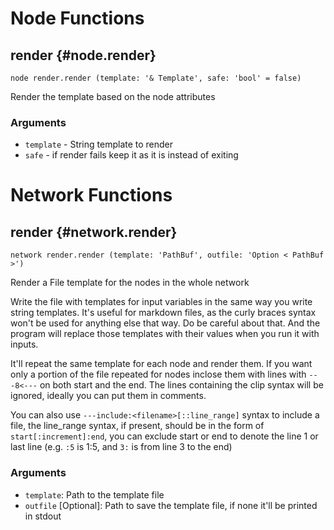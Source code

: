 # Node Functions
## render {#node.render}
```sig
node render.render (template: '& Template', safe: 'bool' = false)
```

Render the template based on the node attributes

### Arguments
- `template` - String template to render
- `safe` - if render fails keep it as it is instead of exiting
# Network Functions
## render {#network.render}
```sig
network render.render (template: 'PathBuf', outfile: 'Option < PathBuf >')
```

Render a File template for the nodes in the whole network

Write the file with templates for input variables in the same
way you write string templates. It's useful for markdown
files, as the curly braces syntax won't be used for anything
else that way. Do be careful about that. And the program will
replace those templates with their values when you run it with
inputs.

It'll repeat the same template for each node and render them.
If you want only a portion of the file repeated for nodes
inclose them with lines with `---8<---` on both start and the
end. The lines containing the clip syntax will be ignored,
ideally you can put them in comments.

You can also use `---include:<filename>[::line_range]` syntax to
include a file, the line_range syntax, if present, should be
in the form of `start[:increment]:end`, you can exclude start
or end to denote the line 1 or last line (e.g. `:5` is 1:5,
and `3:` is from line 3 to the end)

### Arguments
- `template`: Path to the template file
- `outfile` [Optional]: Path to save the template file, if none it'll be printed in stdout
